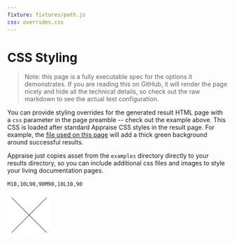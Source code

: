 ```yaml
---
fixture: fixtures/path.js
css: overrides.css
---
```


# CSS Styling

> Note: this page is a fully executable spec for the options it demonstrates. If you are reading this on GitHub, it will render the page nicely and hide all the technical details, so check out the raw markdown to see the actual test configuration.

You can provide styling overrides for the generated result HTML page with a `css` parameter in the page preamble -- check out the example above. This CSS is loaded after standard Appraise CSS styles in the result page. For example, the [file used on this page](overrides.css) will add a thick green background around successful results.

Appraise just copies asset from the `examples` directory directly to your results directory, so you can include additional css files and images to style your living documentation pages.

~~~ example="path with text"
M10,10L90,90M90,10L10,90
~~~

![path with text](images/pathwithtext-08c7bd02-a6ab-4b6e-91d5-7aafaae17cf5.png)

